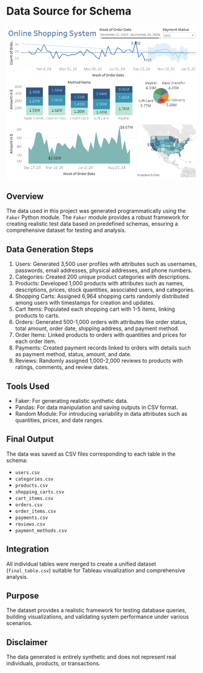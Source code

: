 # Data Source for Schema
![UI_2](tableau/ecom.png "Sample_1")
## Overview
The data used in this project was generated programmatically using the `Faker` Python module. The `Faker` module provides a robust framework for creating realistic test data based on predefined schemas, ensuring a comprehensive dataset for testing and analysis.

## Data Generation Steps
1. Users: Generated 3,500 user profiles with attributes such as usernames, passwords, email addresses, physical addresses, and phone numbers.
2. Categories: Created 200 unique product categories with descriptions.
3. Products: Developed 1,000 products with attributes such as names, descriptions, prices, stock quantities, associated users, and categories.
4. Shopping Carts: Assigned 6,964 shopping carts randomly distributed among users with timestamps for creation and updates.
5. Cart Items: Populated each shopping cart with 1-5 items, linking products to carts.
6. Orders: Generated 500-1,000 orders with attributes like order status, total amount, order date, shipping address, and payment method.
7. Order Items: Linked products to orders with quantities and prices for each order item.
8. Payments: Created payment records linked to orders with details such as payment method, status, amount, and date.
9. Reviews: Randomly assigned 1,000-2,000 reviews to products with ratings, comments, and review dates.

## Tools Used
- Faker: For generating realistic synthetic data.
- Pandas: For data manipulation and saving outputs in CSV format.
- Random Module: For introducing variability in data attributes such as quantities, prices, and date ranges.

## Final Output
The data was saved as CSV files corresponding to each table in the schema:
- `users.csv`
- `categories.csv`
- `products.csv`
- `shopping_carts.csv`
- `cart_items.csv`
- `orders.csv`
- `order_items.csv`
- `payments.csv`
- `reviews.csv`
- `payment_methods.csv`

## Integration
All individual tables were merged to create a unified dataset (`final_table.csv`) suitable for Tableau visualization and comprehensive analysis.

## Purpose
The dataset provides a realistic framework for testing database queries, building visualizations, and validating system performance under various scenarios.

## Disclaimer
The data generated is entirely synthetic and does not represent real individuals, products, or transactions.
